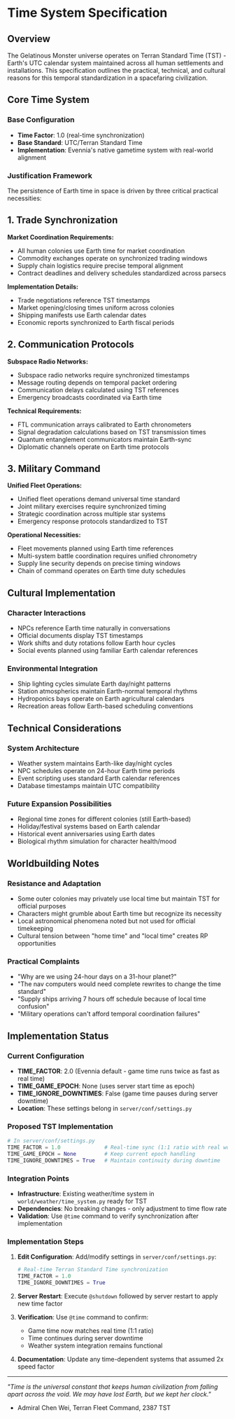 # Time System Specification

## Overview

The Gelatinous Monster universe operates on Terran Standard Time (TST) - Earth's UTC calendar system maintained across all human settlements and installations. This specification outlines the practical, technical, and cultural reasons for this temporal standardization in a spacefaring civilization.

## Core Time System

### Base Configuration
- **Time Factor**: 1.0 (real-time synchronization)
- **Base Standard**: UTC/Terran Standard Time
- **Implementation**: Evennia's native gametime system with real-world alignment

### Justification Framework

The persistence of Earth time in space is driven by three critical practical necessities:

## 1. Trade Synchronization

**Market Coordination Requirements:**
- All human colonies use Earth time for market coordination
- Commodity exchanges operate on synchronized trading windows
- Supply chain logistics require precise temporal alignment
- Contract deadlines and delivery schedules standardized across parsecs

**Implementation Details:**
- Trade negotiations reference TST timestamps
- Market opening/closing times uniform across colonies
- Shipping manifests use Earth calendar dates
- Economic reports synchronized to Earth fiscal periods

## 2. Communication Protocols

**Subspace Radio Networks:**
- Subspace radio networks require synchronized timestamps
- Message routing depends on temporal packet ordering
- Communication delays calculated using TST references
- Emergency broadcasts coordinated via Earth time

**Technical Requirements:**
- FTL communication arrays calibrated to Earth chronometers
- Signal degradation calculations based on TST transmission times
- Quantum entanglement communicators maintain Earth-sync
- Diplomatic channels operate on Earth time protocols

## 3. Military Command

**Unified Fleet Operations:**
- Unified fleet operations demand universal time standard
- Joint military exercises require synchronized timing
- Strategic coordination across multiple star systems
- Emergency response protocols standardized to TST

**Operational Necessities:**
- Fleet movements planned using Earth time references
- Multi-system battle coordination requires unified chronometry
- Supply line security depends on precise timing windows
- Chain of command operates on Earth time duty schedules

## Cultural Implementation

### Character Interactions
- NPCs reference Earth time naturally in conversations
- Official documents display TST timestamps
- Work shifts and duty rotations follow Earth hour cycles
- Social events planned using familiar Earth calendar references

### Environmental Integration
- Ship lighting cycles simulate Earth day/night patterns
- Station atmospherics maintain Earth-normal temporal rhythms
- Hydroponics bays operate on Earth agricultural calendars
- Recreation areas follow Earth-based scheduling conventions

## Technical Considerations

### System Architecture
- Weather system maintains Earth-like day/night cycles
- NPC schedules operate on 24-hour Earth time periods
- Event scripting uses standard Earth calendar references
- Database timestamps maintain UTC compatibility

### Future Expansion Possibilities
- Regional time zones for different colonies (still Earth-based)
- Holiday/festival systems based on Earth calendar
- Historical event anniversaries using Earth dates
- Biological rhythm simulation for character health/mood

## Worldbuilding Notes

### Resistance and Adaptation
- Some outer colonies may privately use local time but maintain TST for official purposes
- Characters might grumble about Earth time but recognize its necessity
- Local astronomical phenomena noted but not used for official timekeeping
- Cultural tension between "home time" and "local time" creates RP opportunities

### Practical Complaints
- "Why are we using 24-hour days on a 31-hour planet?"
- "The nav computers would need complete rewrites to change the time standard"
- "Supply ships arriving 7 hours off schedule because of local time confusion"
- "Military operations can't afford temporal coordination failures"

## Implementation Status

### Current Configuration
- **TIME_FACTOR**: 2.0 (Evennia default - game time runs twice as fast as real time)
- **TIME_GAME_EPOCH**: None (uses server start time as epoch)  
- **TIME_IGNORE_DOWNTIMES**: False (game time pauses during server downtime)
- **Location**: These settings belong in `server/conf/settings.py`

### Proposed TST Implementation
```python
# In server/conf/settings.py
TIME_FACTOR = 1.0              # Real-time sync (1:1 ratio with real world)
TIME_GAME_EPOCH = None         # Keep current epoch handling
TIME_IGNORE_DOWNTIMES = True   # Maintain continuity during downtime
```

### Integration Points
- **Infrastructure**: Existing weather/time system in `world/weather/time_system.py` ready for TST
- **Dependencies**: No breaking changes - only adjustment to time flow rate
- **Validation**: Use `@time` command to verify synchronization after implementation

### Implementation Steps
1. **Edit Configuration**: Add/modify settings in `server/conf/settings.py`:
   ```python
   # Real-time Terran Standard Time synchronization
   TIME_FACTOR = 1.0
   TIME_IGNORE_DOWNTIMES = True
   ```

2. **Server Restart**: Execute `@shutdown` followed by server restart to apply new time factor

3. **Verification**: Use `@time` command to confirm:
   - Game time now matches real time (1:1 ratio)
   - Time continues during server downtime
   - Weather system integration remains functional

4. **Documentation**: Update any time-dependent systems that assumed 2x speed factor

---

*"Time is the universal constant that keeps human civilization from falling apart across the void. We may have lost Earth, but we kept her clock."*
- Admiral Chen Wei, Terran Fleet Command, 2387 TST
